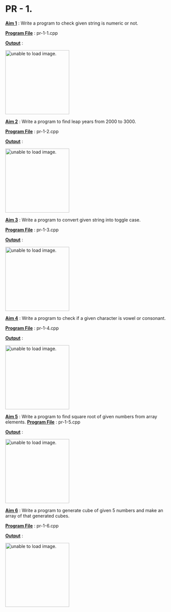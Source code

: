 # PR - 1.

<u>**Aim 1**</u> : Write a program to check given string is numeric or not.

<u>**Program File**</u> : pr-1-1.cpp

<u>**Output**</u> :

<img src="https://github.com/jb-jaydeep/Cpp/blob/main/pr-1(Fundamental%20Booster)/images/pr-1-1.PNG" height = "200px" alt = "unable to load image.">

<u>**Aim 2**</u> : Write a program to find leap years from 2000 to 3000.

<u>**Program File**</u> : pr-1-2.cpp

<u>**Output**</u> :

<img src="https://github.com/jb-jaydeep/Cpp/blob/main/pr-1(Fundamental%20Booster)/images/pr-1-2.png" height = "200px" alt = "unable to load image.">

<u>**Aim 3**</u> : Write a program to convert given string into toggle case.

<u>**Program File**</u> : pr-1-3.cpp

<u>**Output**</u> :

<img src="https://github.com/jb-jaydeep/Cpp/blob/main/pr-1(Fundamental%20Booster)/images/pr-1-3.png" height = "200px" alt = "unable to load image.">

<u>**Aim 4**</u> : Write a program to check if a given character is vowel or consonant.

<u>**Program File**</u> : pr-1-4.cpp

<u>**Output**</u> :

<img src="https://github.com/jb-jaydeep/Cpp/blob/main/pr-1(Fundamental%20Booster)/images/pr-1-4.png" height = "200px" alt = "unable to load image.">

<u>**Aim 5**</u> : Write a program to find square root of given numbers from array elements.
<u>**Program File**</u> : pr-1-5.cpp

<u>**Output**</u> :

<img src="https://github.com/jb-jaydeep/Cpp/blob/main/pr-1(Fundamental%20Booster)/images/pr-1-5.png" height = "200px" alt = "unable to load image.">

<u>**Aim 6**</u> : Write a program to generate cube of given 5 numbers and make an array of that generated cubes.

<u>**Program File**</u> : pr-1-6.cpp

<u>**Output**</u> :

<img src="https://github.com/jb-jaydeep/Cpp/blob/main/pr-1(Fundamental%20Booster)/images/pr-1-6.png" height = "200px" alt = "unable to load image.">

